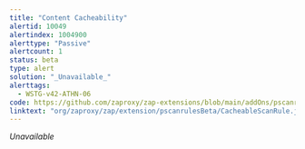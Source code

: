```yaml
---
title: "Content Cacheability"
alertid: 10049
alertindex: 1004900
alerttype: "Passive"
alertcount: 1
status: beta
type: alert
solution: "_Unavailable_"
alerttags: 
  - WSTG-v42-ATHN-06
code: https://github.com/zaproxy/zap-extensions/blob/main/addOns/pscanrulesBeta/src/main/java/org/zaproxy/zap/extension/pscanrulesBeta/CacheableScanRule.java
linktext: "org/zaproxy/zap/extension/pscanrulesBeta/CacheableScanRule.java"
---
```

_Unavailable_
